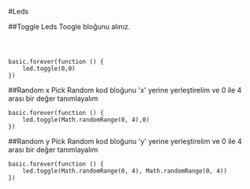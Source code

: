 #Leds


##Toggle Leds
Toogle bloğunu alınız.
```blocks



basic.forever(function () {
    led.toggle(0,0)
})
```


##Random x
Pick Random kod bloğunu 'x' yerine yerleştirelim ve 0 ile 4 arası bir değer tanımlayalım
```blocks 
basic.forever(function () {
    led.toggle(Math.randomRange(0, 4),0)
})
```
##Random y
Pick Random kod bloğunu 'y' yerine yerleştirelim ve 0 ile 4 arası bir değer tanımlayalım

```blocks 
basic.forever(function () {
    led.toggle(Math.randomRange(0, 4), Math.randomRange(0, 4))
})
```